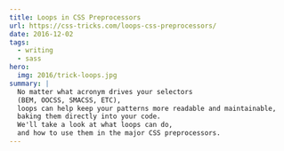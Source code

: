 ```yaml
---
title: Loops in CSS Preprocessors
url: https://css-tricks.com/loops-css-preprocessors/
date: 2016-12-02
tags:
  - writing
  - sass
hero:
  img: 2016/trick-loops.jpg
summary: |
  No matter what acronym drives your selectors
  (BEM, OOCSS, SMACSS, ETC),
  loops can help keep your patterns more readable and maintainable,
  baking them directly into your code.
  We'll take a look at what loops can do,
  and how to use them in the major CSS preprocessors.
---
```

